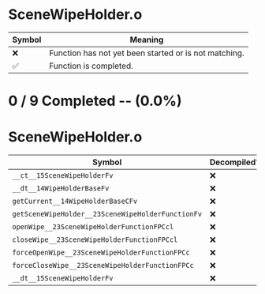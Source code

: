 # SceneWipeHolder.o
| Symbol | Meaning 
| ------------- | ------------- 
| :x: | Function has not yet been started or is not matching. 
| :white_check_mark: | Function is completed. 


# 0 / 9 Completed -- (0.0%)
# SceneWipeHolder.o
| Symbol | Decompiled? |
| ------------- | ------------- |
| `__ct__15SceneWipeHolderFv` | :x: |
| `__dt__14WipeHolderBaseFv` | :x: |
| `getCurrent__14WipeHolderBaseCFv` | :x: |
| `getSceneWipeHolder__23SceneWipeHolderFunctionFv` | :x: |
| `openWipe__23SceneWipeHolderFunctionFPCcl` | :x: |
| `closeWipe__23SceneWipeHolderFunctionFPCcl` | :x: |
| `forceOpenWipe__23SceneWipeHolderFunctionFPCc` | :x: |
| `forceCloseWipe__23SceneWipeHolderFunctionFPCc` | :x: |
| `__dt__15SceneWipeHolderFv` | :x: |
